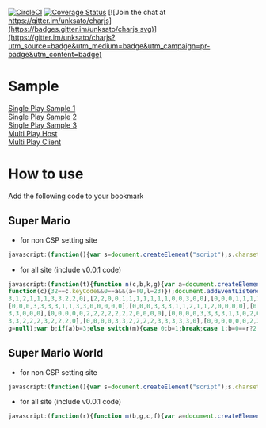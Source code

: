 [![CircleCI](https://circleci.com/gh/unksato/charjs.svg?style=svg)](https://circleci.com/gh/unksato/charjs)
[![Coverage Status](https://coveralls.io/repos/github/unksato/charjs/badge.svg?branch=master)](https://coveralls.io/github/unksato/charjs?branch=master)
[![Join the chat at https://gitter.im/unksato/charjs](https://badges.gitter.im/unksato/charjs.svg)](https://gitter.im/unksato/charjs?utm_source=badge&utm_medium=badge&utm_campaign=pr-badge&utm_content=badge)

# Sample

[Single Play Sample 1](https://unksato.github.io/charjs/)  
[Single Play Sample 2](https://unksato.github.io/charjs/samples/oneup.html)  
[Single Play Sample 3](https://unksato.github.io/charjs/samples/mugen.html)  
[Multi Play Host](https://unksato.github.io/charjs/samples/host.html)  
[Multi Play Client](https://unksato.github.io/charjs/samples/client.html)  


# How to use

Add the following code to your bookmark

## Super Mario
- for non CSP setting site
```javascript
javascript:(function(){var s=document.createElement("script");s.charset="UTF-8";s.src="https://unksato.github.io/charjs/bookmarklet/mario.min.js";document.body.appendChild(s)})(); 
```
- for all site (include v0.0.1 code)
```javascript
javascript:(function(t){function n(c,b,k,g){var a=document.createElement("canvas"),f=a.getContext("2d"),e=16*k;a.setAttribute("width",e.toString());a.setAttribute("height",e.toString());a.style.cssText="z-index: 999; position: fixed; bottom: 0;";for(e=0;e<c.length;e++){g&&c[e].reverse();for(var d=0;d<c[e].length;d++)0!=c[e][d]&&(f.beginPath(),f.rect(d*k,e*k,k,k),f.fillStyle=b[c[e][d]],f.fill());g&&c[e].reverse()}return a}var p=[],q=[],m=0,r=0,g=null,f=0,d=t||2,l=0,h=!1,a=!1;document.addEventListener("keypress",
function(c){32==c.keyCode&&0==a&&(a=!0,l=23)});document.addEventListener("touchstart",function(){0==a&&(a=!0,l=23)});(function(){for(var c=["#000000","#dc2900","#fea53b","#8b7300"],b=[[[0,0,0,0,0,1,1,1,1,1,0,0,0,0,0,0],[0,0,0,0,1,1,1,1,1,1,1,1,1,0,0,0],[0,0,0,0,3,3,3,2,2,3,2,0,0,0,0,0],[0,0,0,3,2,3,2,2,2,3,2,2,2,0,0,0],[0,0,0,3,2,3,3,2,2,2,3,2,2,2,0,0],[0,0,0,3,3,2,2,2,2,3,3,3,3,0,0,0],[0,0,0,0,0,2,2,2,2,2,2,2,0,0,0,0],[0,0,3,3,3,3,1,1,3,3,0,0,0,0,0,0],[2,2,3,3,3,3,1,1,1,3,3,3,2,2,2,0],[2,2,2,0,3,
3,1,2,1,1,1,3,3,2,2,0],[2,2,0,0,1,1,1,1,1,1,1,0,0,3,0,0],[0,0,0,1,1,1,1,1,1,1,1,1,3,3,0,0],[0,0,1,1,1,1,1,1,1,1,1,1,3,3,0,0],[0,3,3,1,1,1,0,0,0,1,1,1,3,3,0,0],[0,3,3,3,0,0,0,0,0,0,0,0,0,0,0,0],[0,0,3,3,3,0,0,0,0,0,0,0,0,0,0,0]],[[0,0,0,0,0,1,1,1,1,1,0,0,0,0,0,0],[0,0,0,0,1,1,1,1,1,1,1,1,1,0,0,0],[0,0,0,0,3,3,3,2,2,3,2,0,0,0,0,0],[0,0,0,3,2,3,2,2,2,3,2,2,2,0,0,0],[0,0,0,3,2,3,3,2,2,2,3,2,2,2,0,0],[0,0,0,3,3,2,2,2,2,3,3,3,3,0,0,0],[0,0,0,0,0,2,2,2,2,2,2,2,0,0,0,0],[0,0,0,0,3,3,1,3,3,3,0,0,0,0,0,0],
[0,0,0,3,3,3,3,1,1,3,3,0,0,0,0,0],[0,0,0,3,3,3,1,1,2,1,1,2,0,0,0,0],[0,0,0,3,3,3,3,1,1,1,1,1,0,0,0,0],[0,0,0,1,3,3,2,2,2,1,1,1,0,0,0,0],[0,0,0,0,1,3,2,2,1,1,1,0,0,0,0,0],[0,0,0,0,1,1,1,3,3,3,3,0,0,0,0,0],[0,0,0,0,3,3,3,3,3,3,3,3,0,0,0,0],[0,0,0,0,3,3,3,3,0,0,0,0,0,0,0,0]],[[0,0,0,0,0,0,0,0,0,0,0,0,0,0,0,0],[0,0,0,0,0,1,1,1,1,1,0,0,0,0,0,0],[0,0,0,0,1,1,1,1,1,1,1,1,1,0,0,0],[0,0,0,0,3,3,3,2,2,3,2,0,0,0,0,0],[0,0,0,3,2,3,2,2,2,3,2,2,2,0,0,0],[0,0,0,3,2,3,3,2,2,2,3,2,2,2,0,0],[0,0,0,3,3,2,2,2,2,3,3,
3,3,0,0,0],[0,0,0,0,0,2,2,2,2,2,2,2,0,0,0,0],[0,0,0,0,3,3,3,3,1,3,0,2,0,0,0,0],[0,0,0,2,3,3,3,3,3,3,2,2,2,0,0,0],[0,0,2,2,1,3,3,3,3,3,2,2,0,0,0,0],[0,0,3,3,1,1,1,1,1,1,1,0,0,0,0,0],[0,0,3,1,1,1,1,1,1,1,1,0,0,0,0,0],[0,3,3,1,1,1,0,1,1,1,0,0,0,0,0,0],[0,3,0,0,0,0,3,3,3,0,0,0,0,0,0,0],[0,0,0,0,0,0,3,3,3,3,0,0,0,0,0,0]],[[0,0,0,0,0,0,0,0,0,0,0,0,0,2,2,2],[0,0,0,0,0,0,1,1,1,1,1,0,0,2,2,2],[0,0,0,0,0,1,1,1,1,1,1,1,1,1,2,2],[0,0,0,0,0,3,3,3,2,2,3,2,0,3,3,3],[0,0,0,0,3,2,3,2,2,2,3,2,2,2,3,3],[0,0,0,0,3,2,
3,3,2,2,2,3,2,2,2,0],[0,0,0,0,3,3,2,2,2,2,3,3,3,3,3,0],[0,0,0,0,0,0,2,2,2,2,2,2,2,3,0,0],[0,0,3,3,3,3,3,1,3,3,3,1,3,0,0,0],[0,3,3,3,3,3,3,3,1,3,3,3,1,0,0,3],[2,2,3,3,3,3,3,3,1,3,3,3,1,0,0,3],[2,2,2,0,1,1,3,1,1,2,1,1,2,1,3,3],[0,2,0,3,1,1,1,1,1,1,1,1,1,1,3,3],[0,3,3,3,1,1,1,1,1,1,1,1,1,1,3,3],[0,3,3,3,1,1,1,1,1,1,1,0,0,0,0,0],[0,3,0,0,0,1,1,1,0,0,0,0,0,0,0,0]]],a=0;a<b.length;a++)p.push(n(b[a],c,d,!1)),q.push(n(b[a],c,d,!0))})();setInterval(function(){var c=document.body;null!=g&&(c.removeChild(g),
g=null);var b;if(a)b=3;else switch(m){case 0:b=1;break;case 1:b=0==r?2:0;break;default:b=0}r=m;m=b;g=h?q[b]:p[b];g.style.left=f+"px";a&&(l-=4,b=l*d,0>=b&&(a=!1,l=0),g.style.bottom=b+"px");c.appendChild(g);f>window.innerWidth-16*d&&0==h&&(h=!0);0>f&&1==h&&(h=!1);f=h?f-2*d:f+2*d},50)})();
```

## Super Mario World
- for non CSP setting site
```javascript
javascript:(function(){var s=document.createElement("script");s.charset="UTF-8";s.src="https://unksato.github.io/charjs/bookmarklet/mario_world.min.js";document.body.appendChild(s)})(); 
```
- for all site (include v0.0.1 code)
```javascript
javascript:(function(r){function m(b,g,c,f){var a=document.createElement("canvas"),e=a.getContext("2d"),d=20*c;a.setAttribute("width",(16*c).toString());a.setAttribute("height",d.toString());a.style.cssText="z-index: 999; position: fixed; bottom: 0;";for(d=0;d<b.length;d++){f&&b[d].reverse();for(var h=0;h<b[d].length;h++)0!=b[d][h]&&(e.beginPath(),e.rect(h*c,d*c,c,c),e.fillStyle=g[b[d][h]],e.fill());f&&b[d].reverse()}return a}var n=[],p=[],q=0,g=null,f=0,e=r||2,a=!1,k=!1,l=1;document.addEventListener("keypress", function(b){32==b.keyCode&&0==k&&(k=!0,yVector=jump)});document.addEventListener("touchstart",function(){0==k&&(k=!0,yVector=jump)});(function(){for(var b=" #000000 #ffffff #520000 #8c5a18 #21318c #ff4273 #b52963 #ffde73 #dea539 #ffd6c6 #ff736b #84dece #42849c".split(" "),a=[[[0,0,0,0,0,0,0,0,0,0,0,0,0,0,0,0],[0,0,0,0,0,0,0,3,3,3,3,3,0,0,0,0],[0,0,0,0,0,3,3,6,6,6,8,6,3,0,0,0],[0,0,0,0,3,6,6,7,7,9,8,2,3,0,0,0],[0,0,0,3,7,6,7,7,1,1,1,1,1,1,0,0],[0,0,3,7,7,7,1,1,1,1,1,1,1,1,1,0],[0,0,3,10,1,1,1,11,1, 11,1,11,0,0,0,0],[0,3,10,4,10,1,11,10,1,10,1,10,4,4,0,0],[0,3,11,4,10,1,1,10,10,10,10,10,10,10,4,0],[0,3,1,11,10,1,10,10,1,11,11,11,11,11,4,0],[0,0,1,1,11,11,10,1,1,1,1,1,1,1,0,0],[0,0,0,1,4,4,11,11,11,1,1,1,1,0,0,0],[0,0,0,0,3,7,4,4,4,4,5,0,0,0,0,0],[0,0,0,3,7,7,6,13,13,12,12,5,0,0,0,0],[0,0,0,3,4,4,4,13,2,2,12,2,5,0,0,0],[0,0,0,4,2,2,2,4,2,2,12,2,5,0,0,0],[0,0,0,4,2,2,4,13,13,13,12,12,5,0,0,0],[0,0,0,4,2,2,4,13,13,5,13,5,0,0,0,0],[0,0,0,0,4,4,4,4,1,4,1,0,0,0,0,0],[0,0,0,0,1,4,4,4,8,1,8,1,0,0,0, 0]],[[0,0,0,0,0,0,0,3,3,3,3,3,0,0,0,0],[0,0,0,0,0,3,3,6,6,6,8,6,3,0,0,0],[0,0,0,0,3,6,6,7,7,9,8,2,3,0,0,0],[0,0,0,3,7,6,7,7,1,1,1,1,1,1,0,0],[0,0,3,7,7,7,1,1,1,1,1,1,1,1,1,0],[0,0,3,10,1,1,1,11,1,11,1,11,0,0,0,0],[0,3,10,4,10,1,11,10,1,10,1,10,4,4,0,0],[0,3,11,4,10,1,1,10,10,10,10,10,10,10,4,0],[0,3,1,11,10,1,10,10,1,11,11,11,11,11,4,0],[0,0,1,1,11,11,10,1,1,1,1,1,1,1,0,0],[0,0,0,1,4,4,11,11,11,1,1,1,1,0,0,0],[0,0,0,4,7,7,7,4,4,4,5,0,0,0,0,0],[0,0,0,4,4,4,4,13,13,12,12,5,0,0,0,0],[0,0,1,4,2,2,2,4, 2,2,12,2,5,1,1,0],[0,1,3,4,2,2,4,4,2,2,12,2,1,8,1,1],[0,1,3,4,2,2,4,13,13,13,12,5,1,4,1,1],[0,1,3,1,4,4,13,13,13,13,5,1,4,1,1,0],[0,1,3,8,1,0,5,5,5,5,0,1,4,1,1,0],[0,0,1,1,0,0,0,0,0,0,0,0,1,1,0,0]]],c=0;c<a.length;c++)n.push(m(a[c],b,e,!1)),p.push(m(a[c],b,e,!0))})();setInterval(function(){var b=document.body;null!=g&&(b.removeChild(g),g=null);if(1>l)l++;else{l=0;switch(q){case 0:next=1;break;case 1:next=0;break;default:next=0}q=next}g=a?p[next]:n[next];g.style.left=f+"px";b.appendChild(g);f>window.innerWidth- 16*e&&0==a&&(a=!0);0>f&&1==a&&(a=!1);f=a?f-2*e:f+2*e},50)})();
```

